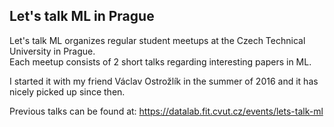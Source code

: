 ## Let's talk ML in Prague

Let's talk ML organizes regular student meetups at the Czech Technical University in Prague.\
Each meetup consists of 2 short talks regarding interesting papers in ML.

I started it with my friend Václav Ostrožlík in the summer of 2016 and it has nicely picked up since then.

Previous talks can be found at: https://datalab.fit.cvut.cz/events/lets-talk-ml
